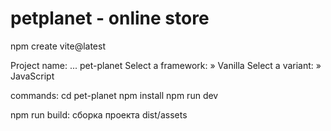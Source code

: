 # petplanet - online store

npm create vite@latest

Project name: ... pet-planet
Select a framework: » Vanilla
Select a variant: » JavaScript

commands:
cd pet-planet
npm install
npm run dev

npm run build:
сборка проекта dist/assets
